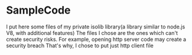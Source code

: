 # SampleCode

I put here some files of my private isolib library(a library similar to node.js V8, with additional features)
The files I chose are the ones which can't create security risks.
For example, opening http server code may create a security breach
That's why, I chose to put just http client file
